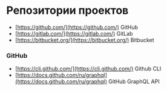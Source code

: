 # Репозитории проектов

- [https://github.com/](https://github.com/) GitHub
- [https://gitlab.com/](https://gitlab.com/) GitLab
- [https://bitbucket.org/](https://bitbucket.org/) Bitbucket

### GitHub
- [https://cli.github.com/](https://cli.github.com/) Github CLI
- [https://docs.github.com/ru/graphql](https://docs.github.com/ru/graphql) GitHub GraphQL API
